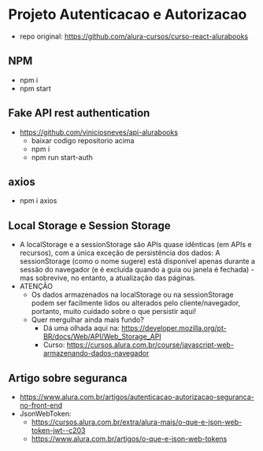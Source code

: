 # Projeto Autenticacao e Autorizacao
* repo original: https://github.com/alura-cursos/curso-react-alurabooks

## NPM
* npm i
* npm start

## Fake API rest authentication
* https://github.com/viniciosneves/api-alurabooks
  * baixar codigo repositorio acima
  * npm i
  * npm run start-auth

## axios
* npm i axios


## Local Storage e Session Storage
* A localStorage e a sessionStorage são APIs quase idênticas (em APIs e recursos), com a única exceção de persistência dos dados:
A sessionStorage (como o nome sugere) está disponível apenas durante a sessão do navegador (e é excluída quando a guia ou janela é fechada) - mas sobrevive, no entanto, a atualização das páginas.
* ATENÇÃO
  * Os dados armazenados na localStorage ou na sessionStorage podem ser facilmente lidos ou alterados pelo cliente/navegador, portanto, muito cuidado sobre o que persistir aqui!
  * Quer mergulhar ainda mais fundo?
    * Dá uma olhada aqui na: https://developer.mozilla.org/pt-BR/docs/Web/API/Web_Storage_API
    * Curso: https://cursos.alura.com.br/course/javascript-web-armazenando-dados-navegador


## Artigo sobre seguranca
* https://www.alura.com.br/artigos/autenticacao-autorizacao-seguranca-no-front-end
* JsonWebToken: 
  * https://cursos.alura.com.br/extra/alura-mais/o-que-e-json-web-token-jwt--c203
  * https://www.alura.com.br/artigos/o-que-e-json-web-tokens
